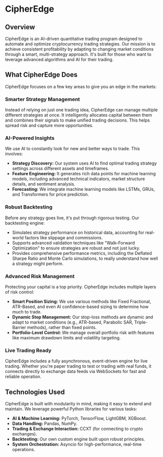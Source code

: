 # CipherEdge

## Overview

CipherEdge is an AI-driven quantitative trading program designed to automate and optimize cryptocurrency trading strategies. Our mission is to achieve consistent profitability by adapting to changing market conditions through a smart, multi-strategy approach. It's built for those who want to leverage advanced algorithms and AI for their trading.

## What CipherEdge Does

CipherEdge focuses on a few key areas to give you an edge in the markets:

### Smarter Strategy Management

Instead of relying on just one trading idea, CipherEdge can manage multiple different strategies at once. It intelligently allocates capital between them and combines their signals to make unified trading decisions. This helps spread risk and capture more opportunities.

### AI-Powered Insights

We use AI to constantly look for new and better ways to trade. This involves:

* **Strategy Discovery:** Our system uses AI to find optimal trading strategy settings across different assets and timeframes.
* **Feature Engineering:** It generates rich data points for machine learning models, including advanced technical indicators, market structure details, and sentiment analysis.
* **Forecasting:** We integrate machine learning models like LSTMs, GRUs, and Transformers for price prediction.

### Robust Backtesting

Before any strategy goes live, it's put through rigorous testing. Our backtesting engine:

* Simulates strategy performance on historical data, accounting for real-world factors like slippage and commissions.
* Supports advanced validation techniques like "Walk-Forward Optimization" to ensure strategies are robust and not just lucky.
* Provides comprehensive performance metrics, including the Deflated Sharpe Ratio and Monte Carlo simulations, to really understand how well a strategy might perform.

### Advanced Risk Management

Protecting your capital is a top priority. CipherEdge includes multiple layers of risk control:

* **Smart Position Sizing:** We use various methods like Fixed Fractional, ATR-Based, and even AI confidence-based sizing to determine how much to trade.
* **Dynamic Stop Management:** Our stop-loss methods are dynamic and adapt to market conditions (e.g., ATR-based, Parabolic SAR, Triple-Barrier methods), rather than fixed points.
* **Portfolio-Level Control:** We manage overall portfolio risk with features like maximum drawdown limits and volatility targeting.

### Live Trading Ready

CipherEdge includes a fully asynchronous, event-driven engine for live trading. Whether you're paper trading to test or trading with real funds, it connects directly to exchange data feeds via WebSockets for fast and reliable operation.

## Technologies Used

CipherEdge is built with modularity in mind, making it easy to extend and maintain. We leverage powerful Python libraries for various tasks:

* **AI & Machine Learning:** PyTorch, TensorFlow, LightGBM, XGBoost.
* **Data Handling:** Pandas, NumPy.
* **Trading & Exchange Interaction:** CCXT (for connecting to crypto exchanges).
* **Backtesting:** Our own custom engine built upon robust principles.
* **System Orchestration:** Asyncio for high-performance, real-time operations.
